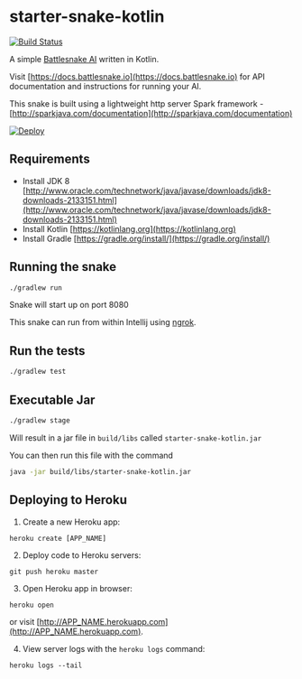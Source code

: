 starter-snake-kotlin
===

[![Build Status](https://travis-ci.org/battlesnakeio/starter-snake-kotlin.svg?branch=master)](https://travis-ci.org/battlesnakeio/starter-snake-kotlin)

A simple [Battlesnake AI](http://battlesnake.io) written in Kotlin.

Visit [https://docs.battlesnake.io](https://docs.battlesnake.io) 
for API documentation and instructions for running your AI.

This snake is built using a lightweight http server Spark framework - [http://sparkjava.com/documentation](http://sparkjava.com/documentation)

[![Deploy](https://www.herokucdn.com/deploy/button.png)](https://heroku.com/deploy)

Requirements
---

- Install JDK 8 [http://www.oracle.com/technetwork/java/javase/downloads/jdk8-downloads-2133151.html](http://www.oracle.com/technetwork/java/javase/downloads/jdk8-downloads-2133151.html)
- Install Kotlin [https://kotlinlang.org](https://kotlinlang.org)
- Install Gradle [https://gradle.org/install/](https://gradle.org/install/)

Running the snake
---

```bash
./gradlew run
```

Snake will start up on port 8080

This snake can run from within Intellij using [ngrok](https://ngrok.com). 

Run the tests
---

```bash
./gradlew test
```


Executable Jar
---

```bash
./gradlew stage
```

Will result in a jar file in `build/libs` called `starter-snake-kotlin.jar`

You can then run this file with the command

```bash
java -jar build/libs/starter-snake-kotlin.jar
```


Deploying to Heroku
---

1) Create a new Heroku app:
```
heroku create [APP_NAME]
```

2) Deploy code to Heroku servers:
```
git push heroku master
```

3) Open Heroku app in browser:
```
heroku open
```
or visit [http://APP_NAME.herokuapp.com](http://APP_NAME.herokuapp.com).

4) View server logs with the `heroku logs` command:
```
heroku logs --tail
```
